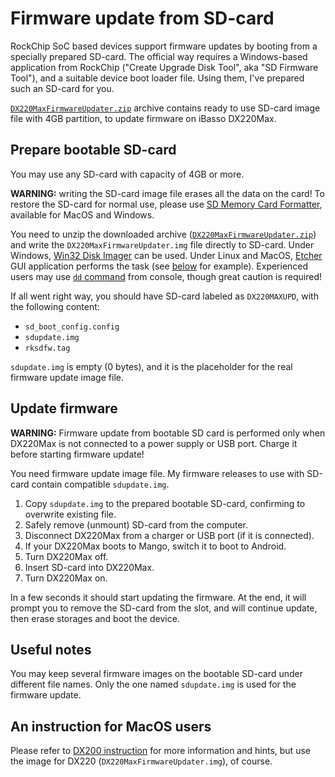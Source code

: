 # Firmware update from SD-card

RockChip SoC based devices support firmware updates by booting from a specially prepared SD-card. The official way requires a Windows-based application from RockChip ("Create Upgrade Disk Tool", aka "SD Firmware Tool"), and a suitable device boot loader file. Using them, I've prepared such an SD-card for you.

[`DX220MaxFirmwareUpdater.zip`](https://github.com/Lurker00/DX220Max-Firmware-Add-on/releases/download/DX220MaxFirmwareUpdater/DX220MaxFirmwareUpdater.zip) archive contains ready to use SD-card image file with 4GB partition, to update firmware on iBasso DX220Max.

## Prepare bootable SD-card
You may use any SD-card with capacity of 4GB or more.

**WARNING:** writing the SD-card image file erases all the data on the card! To restore the SD-card for normal use, please use [SD Memory Card Formatter](https://www.sdcard.org/downloads/formatter/), available for MacOS and Windows.

You need to unzip the downloaded archive ([`DX220MaxFirmwareUpdater.zip`](https://github.com/Lurker00/DX220Max-Firmware-Add-on/releases/download/DX220MaxFirmwareUpdater/DX220MaxFirmwareUpdater.zip)) and write the `DX220MaxFirmwareUpdater.img` file directly to SD-card. Under Windows, [Win32 Disk Imager](https://sourceforge.net/projects/win32diskimager/) can be used. Under Linux and MacOS, [Etcher](https://en.wikipedia.org/wiki/Etcher_(software)) GUI application performs the task (see [below](#an-instruction-for-macos-users) for example). Experienced users may use [`dd` command](https://en.wikipedia.org/wiki/Dd_(Unix)) from console, though great caution is required!

If all went right way, you should have SD-card labeled as `DX220MAXUPD`, with the following content:
* `sd_boot_config.config`
* `sdupdate.img`
* `rksdfw.tag`

`sdupdate.img` is empty (0 bytes), and it is the placeholder for the real firmware update image file.

## Update firmware

**WARNING:** Firmware update from bootable SD card is performed only when DX220Max is not connected to a power supply or USB port. Charge it before starting firmware update!

You need firmware update image file. My firmware releases to use with SD-card contain compatible `sdupdate.img`.

1. Copy `sdupdate.img` to the prepared bootable SD-card, confirming to overwrite existing file.
2. Safely remove (unmount) SD-card from the computer.
3. Disconnect DX220Max from a charger or USB port (if it is connected).
4. If your DX220Max boots to Mango, switch it to boot to Android.
5. Turn DX220Max off.
6. Insert SD-card into DX220Max.
7. Turn DX220Max on.

In a few seconds it should start updating the firmware. At the end, it will prompt you to remove the SD-card from the slot, and will continue update, then erase storages and boot the device.

## Useful notes

You may keep several firmware images on the bootable SD-card under different file names. Only the one named `sdupdate.img` is used for the firmware update.

## An instruction for MacOS users

Please refer to [DX200 instruction](https://github.com/Lurker00/DX200-Firmware-Add-on/blob/master/FirmwareUpdater/README.md) for more information and hints, but use the image for DX220 (`DX220MaxFirmwareUpdater.img`), of course.
